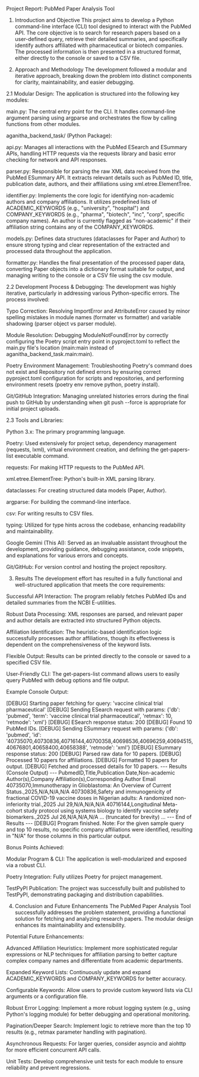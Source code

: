Project Report: PubMed Paper Analysis Tool
1. Introduction and Objective
This project aims to develop a Python command-line interface (CLI) tool designed to interact with the PubMed API. The core objective is to search for research papers based on a user-defined query, retrieve their detailed summaries, and specifically identify authors affiliated with pharmaceutical or biotech companies. The processed information is then presented in a structured format, either directly to the console or saved to a CSV file.

2. Approach and Methodology
The development followed a modular and iterative approach, breaking down the problem into distinct components for clarity, maintainability, and easier debugging.

2.1 Modular Design:
The application is structured into the following key modules:

main.py: The central entry point for the CLI. It handles command-line argument parsing using argparse and orchestrates the flow by calling functions from other modules.

aganitha_backend_task/ (Python Package):

api.py: Manages all interactions with the PubMed ESearch and ESummary APIs, handling HTTP requests via the requests library and basic error checking for network and API responses.

parser.py: Responsible for parsing the raw XML data received from the PubMed ESummary API. It extracts relevant details such as PubMed ID, title, publication date, authors, and their affiliations using xml.etree.ElementTree.

identifier.py: Implements the core logic for identifying non-academic authors and company affiliations. It utilizes predefined lists of ACADEMIC_KEYWORDS (e.g., "university", "hospital") and COMPANY_KEYWORDS (e.g., "pharma", "biotech", "inc", "corp", specific company names). An author is currently flagged as "non-academic" if their affiliation string contains any of the COMPANY_KEYWORDS.

models.py: Defines data structures (dataclasses for Paper and Author) to ensure strong typing and clear representation of the extracted and processed data throughout the application.

formatter.py: Handles the final presentation of the processed paper data, converting Paper objects into a dictionary format suitable for output, and managing writing to the console or a CSV file using the csv module.

2.2 Development Process & Debugging:
The development was highly iterative, particularly in addressing various Python-specific errors. The process involved:

Typo Correction: Resolving ImportError and AttributeError caused by minor spelling mistakes in module names (formater vs formatter) and variable shadowing (parser object vs parser module).

Module Resolution: Debugging ModuleNotFoundError by correctly configuring the Poetry script entry point in pyproject.toml to reflect the main.py file's location (main:main instead of aganitha_backend_task.main:main).

Poetry Environment Management: Troubleshooting Poetry's command does not exist and Repository not defined errors by ensuring correct pyproject.toml configuration for scripts and repositories, and performing environment resets (poetry env remove python, poetry install).

Git/GitHub Integration: Managing unrelated histories errors during the final push to GitHub by understanding when git push --force is appropriate for initial project uploads.

2.3 Tools and Libraries:

Python 3.x: The primary programming language.

Poetry: Used extensively for project setup, dependency management (requests, lxml), virtual environment creation, and defining the get-papers-list executable command.

requests: For making HTTP requests to the PubMed API.

xml.etree.ElementTree: Python's built-in XML parsing library.

dataclasses: For creating structured data models (Paper, Author).

argparse: For building the command-line interface.

csv: For writing results to CSV files.

typing: Utilized for type hints across the codebase, enhancing readability and maintainability.

Google Gemini (This AI): Served as an invaluable assistant throughout the development, providing guidance, debugging assistance, code snippets, and explanations for various errors and concepts.

Git/GitHub: For version control and hosting the project repository.

3. Results
The development effort has resulted in a fully functional and well-structured application that meets the core requirements:

Successful API Interaction: The program reliably fetches PubMed IDs and detailed summaries from the NCBI E-utilities.

Robust Data Processing: XML responses are parsed, and relevant paper and author details are extracted into structured Python objects.

Affiliation Identification: The heuristic-based identification logic successfully processes author affiliations, though its effectiveness is dependent on the comprehensiveness of the keyword lists.

Flexible Output: Results can be printed directly to the console or saved to a specified CSV file.

User-Friendly CLI: The get-papers-list command allows users to easily query PubMed with debug options and file output.

Example Console Output:

[DEBUG] Starting paper fetching for query: 'vaccine clinical trial pharmaceutical'
[DEBUG] Sending ESearch request with params: {'db': 'pubmed', 'term': 'vaccine clinical trial pharmaceutical', 'retmax': 10, 'retmode': 'xml'}
[DEBUG] ESearch response status: 200
[DEBUG] Found 10 PubMed IDs.
[DEBUG] Sending ESummary request with params: {'db': 'pubmed', 'id': '40735070,40730836,40716144,40700358,40698536,40696259,40694515,40676801,40658400,40658388', 'retmode': 'xml'}
[DEBUG] ESummary response status: 200
[DEBUG] Parsed raw data for 10 papers.
[DEBUG] Processed 10 papers for affiliations.
[DEBUG] Formatted 10 papers for output.
[DEBUG] Fetched and processed details for 10 papers.
--- Results (Console Output) ---
PubmedID,Title,Publication Date,Non-academic Author(s),Company Affiliation(s),Corresponding Author Email
40735070,Immunotherapy in Glioblastoma: An Overview of Current Status.,2025,N/A,N/A,N/A
40730836,Safety and immunogenicity of fractional COVID-19 vaccine doses in Nigerian adults: A randomized non-inferiority trial.,2025 Jul 29,N/A,N/A,N/A 
40716144,Longitudinal Meta-cohort study protocol using systems biology to identify vaccine safety biomarkers.,2025 Jul 26,N/A,N/A,N/A
... (truncated for brevity) ...
--- End of Results ---
[DEBUG] Program finished.
Note: For the given sample query and top 10 results, no specific company affiliations were identified, resulting in "N/A" for those columns in this particular output.

Bonus Points Achieved:

Modular Program & CLI: The application is well-modularized and exposed via a robust CLI.

Poetry Integration: Fully utilizes Poetry for project management.

TestPyPI Publication: The project was successfully built and published to TestPyPI, demonstrating packaging and distribution capabilities.

4. Conclusion and Future Enhancements
The PubMed Paper Analysis Tool successfully addresses the problem statement, providing a functional solution for fetching and analyzing research papers. The modular design enhances its maintainability and extensibility.

Potential Future Enhancements:

Advanced Affiliation Heuristics: Implement more sophisticated regular expressions or NLP techniques for affiliation parsing to better capture complex company names and differentiate from academic departments.

Expanded Keyword Lists: Continuously update and expand ACADEMIC_KEYWORDS and COMPANY_KEYWORDS for better accuracy.

Configurable Keywords: Allow users to provide custom keyword lists via CLI arguments or a configuration file.

Robust Error Logging: Implement a more robust logging system (e.g., using Python's logging module) for better debugging and operational monitoring.

Pagination/Deeper Search: Implement logic to retrieve more than the top 10 results (e.g., retmax parameter handling with pagination).

Asynchronous Requests: For larger queries, consider asyncio and aiohttp for more efficient concurrent API calls.

Unit Tests: Develop comprehensive unit tests for each module to ensure reliability and prevent regressions.